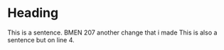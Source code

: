 # Heading
This is a sentence.
BMEN 207
another change that i made
This is also a sentence but on line 4. 
